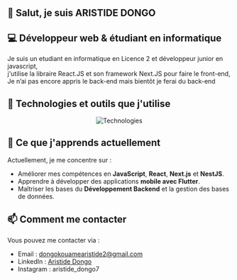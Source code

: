 ## 👋 Salut, je suis ARISTIDE DONGO

## 💻 Développeur web & étudiant en informatique

Je suis un etudiant en informatique en Licence 2 et développeur junior en javascript, <br>
j'utilise la libraire React.JS et son framework Next.JS pour faire le front-end,<br>
Je n’ai pas encore appris le back-end mais bientôt je ferai du back-end<br>

## 🔧 Technologies et outils que j'utilise
<p align="center"> <img src="https://skillicons.dev/icons?i=vscode,html,css,tailwindcss,js,react,nextjs,git,github,npm" alt="Technologies" /> </p>

## 🌱 Ce que j'apprends actuellement

Actuellement, je me concentre sur :
- Améliorer mes compétences en **JavaScript**, **React**, **Next.js** et **NestJS**.
- Apprendre à développer des applications **mobile avec Flutter**.
- Maîtriser les bases du **Développement Backend** et la gestion des bases de données.

## 📫 Comment me contacter

Vous pouvez me contacter via :
- Email : [dongokouamearistide2@gmail.com](dongokouamearistide2@gmail.com)
- LinkedIn : [Aristide Dongo](https://www.linkedin.com/in/aristide-dongo-074669296/)
- Instagram : aristide_dongo7
